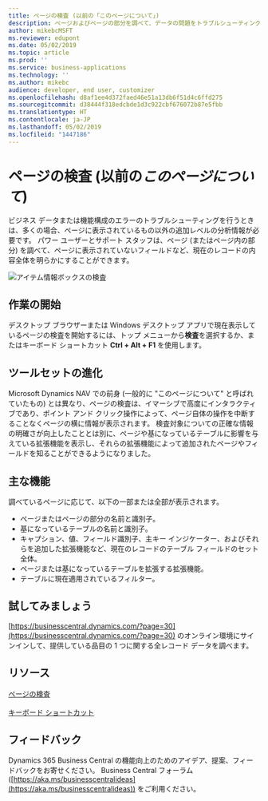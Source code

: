 ```yaml
---
title: ページの検査 (以前の「このページについて」)
description: ページおよびページの部分を調べて、データの問題をトラブルシューティングしたり、基になっているデータ モデルを理解したりします。 ページ インスペクターは、現在のレコード、フィルター、およびページに影響を与えている拡張機能についての情報を明らかにします。 以前は「このページについて」、それより前は「ズーム」と呼ばれていました。
author: mikebcMSFT
ms.reviewer: edupont
ms.date: 05/02/2019
ms.topic: article
ms.prod: ''
ms.service: business-applications
ms.technology: ''
ms.author: mikebc
audience: developer, end user, customizer
ms.openlocfilehash: d8af1ee4d372faed46e51a13db6f51d4c6ffd275
ms.sourcegitcommit: d38444f318edcbde1d3c922cbf676072b87e5fbb
ms.translationtype: HT
ms.contentlocale: ja-JP
ms.lasthandoff: 05/02/2019
ms.locfileid: "1447186"
---
```

# <a name="page-inspection-formerly-about-this-page"></a>ページの検査 (以前の*このページについて*)
ビジネス データまたは機能構成のエラーのトラブルシューティングを行うときは、多くの場合、ページに表示されているもの以外の追加レベルの分析情報が必要です。 パワー ユーザーとサポート スタッフは、ページ (またはページ内の部分) を調べて、ページに表示されていないフィールドなど、現在のレコードの内容全体を明らかにすることができます。

![アイテム情報ボックスの検査](media/page-inspector.png "情報ボックスの 1 つが検査されているアイテム カードの横にあるページの検査ウィンドウ")

## <a name="getting-started"></a>作業の開始
デスクトップ ブラウザーまたは Windows デスクトップ アプリで現在表示しているページの検査を開始するには、トップ メニューから**検査**を選択するか、またはキーボード ショートカット **Ctrl + Alt + F1** を使用します。

## <a name="an-evolution-of-the-toolset"></a>ツールセットの進化
Microsoft Dynamics NAV での前身 (一般的に "このページについて" と呼ばれていたもの) とは異なり、ページの検査は、イマーシブで高度にインタラクティブであり、ポイント アンド クリック操作によって、ページ自体の操作を中断することなくページの横に情報が表示されます。 検査対象についての正確な情報の明確さが向上したこととは別に、ページや基になっているテーブルに影響を与えている拡張機能を表示し、それらの拡張機能によって追加されたページやフィールドを知ることができるようになりました。

## <a name="feature-highlights"></a>主な機能
調べているページに応じて、以下の一部または全部が表示されます。

- ページまたはページの部分の名前と識別子。
- 基になっているテーブルの名前と識別子。
- キャプション、値、フィールド識別子、主キー インジケーター、およびそれらを追加した拡張機能など、現在のレコードのテーブル フィールドのセット全体。
- ページまたは基になっているテーブルを拡張する拡張機能。
- テーブルに現在適用されているフィルター。


## <a name="try-it-now"></a>試してみましょう
[https://businesscentral.dynamics.com/?page=30](https://businesscentral.dynamics.com/?page=30) のオンライン環境にサインインして、提供している品目の 1 つに関する全レコード データを調べます。

## <a name="resources"></a>リソース
[ページの検査](https://docs.microsoft.com/en-us/dynamics365/business-central/dev-itpro/developer/devenv-inspecting-pages)<br>  
[キーボード ショートカット](https://aka.ms/bckeys)  

## <a name="tell-us-what-you-think"></a>フィードバック
Dynamics 365 Business Central の機能向上のためのアイデア、提案、フィードバックをお寄せください。 Business Central フォーラム ([https://aka.ms/businesscentralideas](https://aka.ms/businesscentralideas)) をご利用ください。
